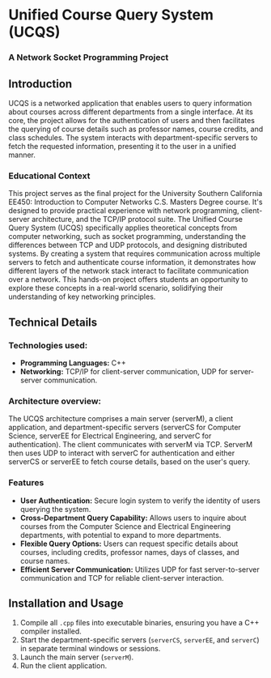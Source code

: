 # Unified Course Query System (UCQS)
### A Network Socket Programming Project

## Introduction

UCQS is a networked application that enables users to query information about courses across different departments from a single interface. At its core, the project allows for the authentication of users and then facilitates the querying of course details such as professor names, course credits, and class schedules. The system interacts with department-specific servers to fetch the requested information, presenting it to the user in a unified manner.

### Educational Context

This project serves as the final project for the University Southern California EE450: Introduction to Computer Networks C.S. Masters Degree course. It's designed to provide practical experience with network programming, client-server architecture, and the TCP/IP protocol suite. The Unified Course Query System (UCQS) specifically applies theoretical concepts from computer networking, such as socket programming, understanding the differences between TCP and UDP protocols, and designing distributed systems. By creating a system that requires communication across multiple servers to fetch and authenticate course information, it demonstrates how different layers of the network stack interact to facilitate communication over a network. This hands-on project offers students an opportunity to explore these concepts in a real-world scenario, solidifying their understanding of key networking principles.

## Technical Details

### Technologies used:

- **Programming Languages:** C++
- **Networking:** TCP/IP for client-server communication, UDP for server-server communication.

### Architecture overview:

The UCQS architecture comprises a main server (serverM), a client application, and department-specific servers (serverCS for Computer Science, serverEE for Electrical Engineering, and serverC for authentication). The client communicates with serverM via TCP. ServerM then uses UDP to interact with serverC for authentication and either serverCS or serverEE to fetch course details, based on the user's query.

### Features

- **User Authentication:** Secure login system to verify the identity of users querying the system.
- **Cross-Department Query Capability:** Allows users to inquire about courses from the Computer Science and Electrical Engineering departments, with potential to expand to more departments.
- **Flexible Query Options:** Users can request specific details about courses, including credits, professor names, days of classes, and course names.
- **Efficient Server Communication:** Utilizes UDP for fast server-to-server communication and TCP for reliable client-server interaction.

## Installation and Usage

1. Compile all `.cpp` files into executable binaries, ensuring you have a C++ compiler installed.
2. Start the department-specific servers (`serverCS`, `serverEE`, and `serverC`) in separate terminal windows or sessions.
3. Launch the main server (`serverM`).
4. Run the client application.
